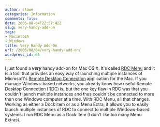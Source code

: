 ```yaml
---
author: slowe
categories: Information
comments: false
date: 2005-08-04T22:57:42Z
slug: very-handy-add-on
tags:
- Macintosh
- Windows
title: Very Handy Add-On
url: /2005/08/04/very-handy-add-on/
wordpress_id: 65
---
```


I just found a _**very**_ handy add-on for Mac OS X. It's called [RDC Menu](http://www.xutils.com/rdcmenu/) and it is a tool that provides an easy way of launching multiple instances of Microsoft's [Remote Desktop Connection](http://www.microsoft.com/mac/otherproducts/otherproducts.aspx?pid=remotedesktopclient) application for the Mac. If you manage Windows-based networks, you already know how useful Remote Desktop Connection (RDC) is, but the one key flaw in RDC was that you couldn't launch multiple instances and thus couldn't be connected to more than one Windows computer at a time. With RDC Menu, all that changes. Working as either a Dock item or as a Menu Extra, it allows you to easily launch multiple instances of RDC to connect to multiple Windows-based systems. I run RDC Menu as a Dock item (I don't like too many Menu Extras).
